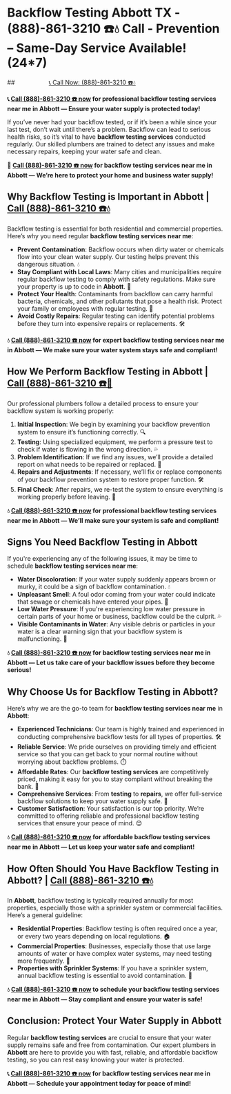 # **Backflow Testing Abbott TX - (888)-861-3210 ☎️💧** Call - Prevention – Same-Day Service Available! (24*7)

##&nbsp;&nbsp;&nbsp;&nbsp;&nbsp;&nbsp;&nbsp;&nbsp;&nbsp;&nbsp;&nbsp;&nbsp;&nbsp;&nbsp;&nbsp;&nbsp;&nbsp;&nbsp;&nbsp; [📞 Call Now: (888)-861-3210 ☎️💧](https://plumbing-texas-3210.netlify.app/)




**📞 [Call (888)-861-3210 ☎️ now](https://plumbing-texas-3210.netlify.app/) for professional backflow testing services near me in Abbott — Ensure your water supply is protected today!**

If you’ve never had your backflow tested, or if it’s been a while since your last test, don’t wait until there’s a problem. Backflow can lead to serious health risks, so it’s vital to have **backflow testing services** conducted regularly. Our skilled plumbers are trained to detect any issues and make necessary repairs, keeping your water safe and clean.

**🚨 [Call (888)-861-3210 ☎️ now](https://plumbing-texas-3210.netlify.app/) for backflow testing services near me in Abbott — We’re here to protect your home and business water supply!**

## **Why Backflow Testing is Important in Abbott | [Call (888)-861-3210 ☎️💧](https://plumbing-texas-3210.netlify.app/)**

Backflow testing is essential for both residential and commercial properties. Here’s why you need regular **backflow testing services near me**:

- **Prevent Contamination**: Backflow occurs when dirty water or chemicals flow into your clean water supply. Our testing helps prevent this dangerous situation. 💧  
- **Stay Compliant with Local Laws**: Many cities and municipalities require regular backflow testing to comply with safety regulations. Make sure your property is up to code in **Abbott**. 📜  
- **Protect Your Health**: Contaminants from backflow can carry harmful bacteria, chemicals, and other pollutants that pose a health risk. Protect your family or employees with regular testing. 🏥  
- **Avoid Costly Repairs**: Regular testing can identify potential problems before they turn into expensive repairs or replacements. 🛠️  

**💧 [Call (888)-861-3210 ☎️ now](https://plumbing-texas-3210.netlify.app/) for expert backflow testing services near me in Abbott — We make sure your water system stays safe and compliant!**

## **How We Perform Backflow Testing in Abbott | [Call (888)-861-3210 ☎️🔧](https://plumbing-texas-3210.netlify.app/)**

Our professional plumbers follow a detailed process to ensure your backflow system is working properly:

1. **Initial Inspection**: We begin by examining your backflow prevention system to ensure it’s functioning correctly. 🔍  
2. **Testing**: Using specialized equipment, we perform a pressure test to check if water is flowing in the wrong direction. 💦  
3. **Problem Identification**: If we find any issues, we’ll provide a detailed report on what needs to be repaired or replaced. 📝  
4. **Repairs and Adjustments**: If necessary, we’ll fix or replace components of your backflow prevention system to restore proper function. 🛠️  
5. **Final Check**: After repairs, we re-test the system to ensure everything is working properly before leaving. 🔧  

**💧 [Call (888)-861-3210 ☎️ now](https://plumbing-texas-3210.netlify.app/) for professional backflow testing services near me in Abbott — We’ll make sure your system is safe and compliant!**

## **Signs You Need Backflow Testing in Abbott**

If you're experiencing any of the following issues, it may be time to schedule **backflow testing services near me**:

- **Water Discoloration**: If your water supply suddenly appears brown or murky, it could be a sign of backflow contamination. 💧  
- **Unpleasant Smell**: A foul odor coming from your water could indicate that sewage or chemicals have entered your pipes. 🚿  
- **Low Water Pressure**: If you're experiencing low water pressure in certain parts of your home or business, backflow could be the culprit. 💦  
- **Visible Contaminants in Water**: Any visible debris or particles in your water is a clear warning sign that your backflow system is malfunctioning. 💩  

**💧 [Call (888)-861-3210 ☎️ now](https://plumbing-texas-3210.netlify.app/) for backflow testing services near me in Abbott — Let us take care of your backflow issues before they become serious!**

## **Why Choose Us for Backflow Testing in Abbott?**

Here’s why we are the go-to team for **backflow testing services near me** in **Abbott**:

- **Experienced Technicians**: Our team is highly trained and experienced in conducting comprehensive backflow tests for all types of properties. 🛠️  
- **Reliable Service**: We pride ourselves on providing timely and efficient service so that you can get back to your normal routine without worrying about backflow problems. ⏱️  
- **Affordable Rates**: Our **backflow testing services** are competitively priced, making it easy for you to stay compliant without breaking the bank. 💸  
- **Comprehensive Services**: From **testing** to **repairs**, we offer full-service backflow solutions to keep your water supply safe. 🔧  
- **Customer Satisfaction**: Your satisfaction is our top priority. We’re committed to offering reliable and professional backflow testing services that ensure your peace of mind. 😊  

**💧 [Call (888)-861-3210 ☎️ now](https://plumbing-texas-3210.netlify.app/) for affordable backflow testing services near me in Abbott — Let us keep your water safe and compliant!**

## **How Often Should You Have Backflow Testing in Abbott? | [Call (888)-861-3210 ☎️💧](https://plumbing-texas-3210.netlify.app/)**

In **Abbott**, backflow testing is typically required annually for most properties, especially those with a sprinkler system or commercial facilities. Here’s a general guideline:

- **Residential Properties**: Backflow testing is often required once a year, or every two years depending on local regulations. 🏠  
- **Commercial Properties**: Businesses, especially those that use large amounts of water or have complex water systems, may need testing more frequently. 🏢  
- **Properties with Sprinkler Systems**: If you have a sprinkler system, annual backflow testing is essential to avoid contamination. 🌱  

**💧 [Call (888)-861-3210 ☎️ now](https://plumbing-texas-3210.netlify.app/) to schedule your backflow testing services near me in Abbott — Stay compliant and ensure your water is safe!**

## **Conclusion: Protect Your Water Supply in Abbott**

Regular **backflow testing services** are crucial to ensure that your water supply remains safe and free from contamination. Our expert plumbers in **Abbott** are here to provide you with fast, reliable, and affordable backflow testing, so you can rest easy knowing your water is protected.  

**📞 [Call (888)-861-3210 ☎️ now](https://plumbing-texas-3210.netlify.app/) for backflow testing services near me in Abbott — Schedule your appointment today for peace of mind!**
